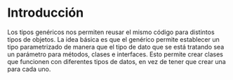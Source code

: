 # Introducción

Los tipos genéricos nos permiten reusar el mismo código para distintos tipos de objetos.
La idea básica es que el genérico permite establecer un tipo parametrizado de manera que el tipo de dato que se está tratando sea un
parámetro para métodos, clases e interfaces. Esto permite crear clases que funcionen con diferentes tipos de datos, en vez de tener que
crear una para cada uno.

